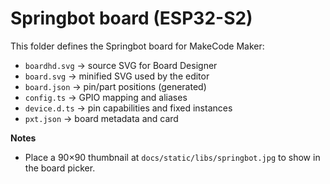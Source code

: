 # Springbot board (ESP32-S2)

This folder defines the Springbot board for MakeCode Maker:
- `boardhd.svg`  → source SVG for Board Designer
- `board.svg`    → minified SVG used by the editor
- `board.json`   → pin/part positions (generated)
- `config.ts`    → GPIO mapping and aliases
- `device.d.ts`  → pin capabilities and fixed instances
- `pxt.json`     → board metadata and card

**Notes**
- Place a 90×90 thumbnail at `docs/static/libs/springbot.jpg` to show in the board picker.
